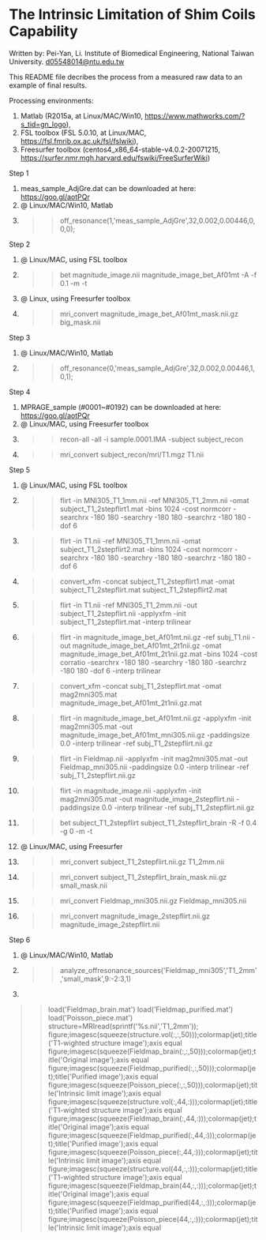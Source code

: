# The Intrinsic Limitation of Shim Coils Capability

Written by:
Pei-Yan, Li.
Institute of Biomedical Engineering, 
National Taiwan University.
d05548014@ntu.edu.tw

This README file decribes the process from a measured raw data to an example of final results.

Processing environments: 
1. Matlab (R2015a, at Linux/MAC/Win10, https://www.mathworks.com/?s_tid=gn_logo), 
2. FSL toolbox (FSL 5.0.10, at Linux/MAC, https://fsl.fmrib.ox.ac.uk/fsl/fslwiki), 
3. Freesurfer toolbox (centos4_x86_64-stable-v4.0.2-20071215, https://surfer.nmr.mgh.harvard.edu/fswiki/FreeSurferWiki)

Step 1
1. meas_sample_AdjGre.dat can be downloaded at here: https://goo.gl/aotPQr
2. @ Linux/MAC/Win10, Matlab
3. >> off_resonance(1,'meas_sample_AdjGre',32,0.002,0.00446,0,0,0); 

Step 2
1. @ Linux/MAC, using FSL toolbox
2. >> bet magnitude_image.nii magnitude_image_bet_Af01mt -A -f 0.1 -m -t
3. @ Linux, using Freesurfer toolbox
4. >> mri_convert magnitude_image_bet_Af01mt_mask.nii.gz big_mask.nii

Step 3
1. @ Linux/MAC/Win10, Matlab
2. >> off_resonance(0,'meas_sample_AdjGre',32,0.002,0.00446,1,0,1);

Step 4
1. MPRAGE_sample (#0001~#0192) can be downloaded at here: https://goo.gl/aotPQr
2. @ Linux/MAC, using Freesurfer toolbox
3. >> recon-all -all -i sample.0001.IMA -subject subject_recon
4. >> mri_convert subject_recon/mri/T1.mgz T1.nii

Step 5
1. @ Linux/MAC, using FSL toolbox
2. >> flirt -in MNI305_T1_1mm.nii -ref MNI305_T1_2mm.nii -omat subject_T1_2stepflirt1.mat -bins 1024 -cost normcorr -searchrx -180 180 -searchry -180 180 -searchrz -180 180 -dof 6
3. >> flirt -in T1.nii -ref MNI305_T1_1mm.nii -omat subject_T1_2stepflirt2.mat -bins 1024 -cost normcorr -searchrx -180 180 -searchry -180 180 -searchrz -180 180 -dof 6
4. >> convert_xfm -concat subject_T1_2stepflirt1.mat -omat subject_T1_2stepflirt.mat subject_T1_2stepflirt2.mat
5. >> flirt -in T1.nii -ref MNI305_T1_2mm.nii -out subject_T1_2stepflirt.nii -applyxfm -init subject_T1_2stepflirt.mat -interp trilinear
6. >> flirt -in magnitude_image_bet_Af01mt.nii.gz -ref subj_T1.nii -out magnitude_image_bet_Af01mt_2t1nii.gz -omat magnitude_image_bet_Af01mt_2t1nii.gz.mat -bins 1024 -cost corratio -searchrx -180 180 -searchry -180 180 -searchrz -180 180 -dof 6 -interp trilinear
7. >> convert_xfm -concat subj_T1_2stepflirt.mat -omat mag2mni305.mat magnitude_image_bet_Af01mt_2t1nii.gz.mat
8. >> flirt -in magnitude_image_bet_Af01mt.nii.gz -applyxfm -init mag2mni305.mat -out magnitude_image_bet_Af01mt_mni305.nii.gz -paddingsize 0.0 -interp trilinear -ref subj_T1_2stepflirt.nii.gz
9. >> flirt -in Fieldmap.nii -applyxfm -init mag2mni305.mat -out Fieldmap_mni305.nii -paddingsize 0.0 -interp trilinear -ref subj_T1_2stepflirt.nii.gz
10. >> flirt -in magnitude_image.nii -applyxfm -init mag2mni305.mat -out magnitude_image_2stepflirt.nii -paddingsize 0.0 -interp trilinear -ref subj_T1_2stepflirt.nii.gz
11. >> bet subject_T1_2stepflirt subject_T1_2stepflirt_brain -R -f 0.4 -g 0 -m -t
12. @ Linux/MAC, using Freesurfer
13. >> mri_convert subject_T1_2stepflirt.nii.gz T1_2mm.nii
14. >> mri_convert subject_T1_2stepflirt_brain_mask.nii.gz small_mask.nii
15. >> mri_convert Fieldmap_mni305.nii.gz Fieldmap_mni305.nii
16. >> mri_convert magnitude_image_2stepflirt.nii.gz magnitude_image_2stepflirt.nii


Step 6
1. @ Linux/MAC/Win10, Matlab
2. >> analyze_offresonance_sources('Fieldmap_mni305','T1_2mm','small_mask',9:-2:3,1)
3. 
>> load('Fieldmap_brain.mat')
>> load('Fieldmap_purified.mat')
>> load('Poisson_piece.mat')
>> structure=MRIread(sprintf('%s.nii','T1_2mm'));
>> figure;imagesc(squeeze(structure.vol(:,:,50)));colormap(jet);title('T1-wighted structure image');axis equal
>> figure;imagesc(squeeze(Fieldmap_brain(:,:,50)));colormap(jet);title('Original image');axis equal
>> figure;imagesc(squeeze(Fieldmap_purified(:,:,50)));colormap(jet);title('Purified image');axis equal
>> figure;imagesc(squeeze(Poisson_piece(:,:,50)));colormap(jet);title('Intrinsic limit image');axis equal
>> figure;imagesc(squeeze(structure.vol(:,44,:)));colormap(jet);title('T1-wighted structure image');axis equal
>> figure;imagesc(squeeze(Fieldmap_brain(:,44,:)));colormap(jet);title('Original image');axis equal
>> figure;imagesc(squeeze(Fieldmap_purified(:,44,:)));colormap(jet);title('Purified image');axis equal
>> figure;imagesc(squeeze(Poisson_piece(:,44,:)));colormap(jet);title('Intrinsic limit image');axis equal
>> figure;imagesc(squeeze(structure.vol(44,:,:)));colormap(jet);title('T1-wighted structure image');axis equal
>> figure;imagesc(squeeze(Fieldmap_brain(44,:,:)));colormap(jet);title('Original image');axis equal
>> figure;imagesc(squeeze(Fieldmap_purified(44,:,:)));colormap(jet);title('Purified image');axis equal
>> figure;imagesc(squeeze(Poisson_piece(44,:,:)));colormap(jet);title('Intrinsic limit image');axis equal
